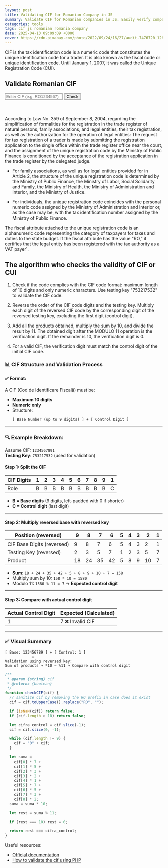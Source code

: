 ```yaml
---
layout: post
title: Validating CIF for Romanian Company in JS
summary: Validate CIF for Romanian companies in JS. Easily verify company information with our user-friendly tool. Ensure accuracy and reliability.
categories: tools
tags: cif js romanian romania company
date: 2025-04-13 09:09:09 +0000
cover: https://cdn.pixabay.com/photo/2022/09/24/16/27/audit-7476720_1280.png
---
```


CIF is the tax identification code is a numeric code that constitutes the unique identification code for a trader. It is also known as the fiscal code or unique identification code. Until January 1, 2007, it was called the Unique Registration Code (CUI).

<h2>Validate Romanian CIF</h2>

<input type="text" id="cifInput" placeholder="Enter CIF (e.g. RO1234567)" />
<button onclick="validateCIF()">Check</button>
<div id="result"></div>

According to Law No. 359 of September 8, 2004, regarding the simplification of formalities for the registration in the trade register of natural persons, family associations, and legal entities, their tax registration, as well as the authorization for the operation of legal entities:
The request for tax registration of a trader is made by submitting the registration application to the single office within the trade register office near the court, and the assignment of the unique registration code by the Ministry of Public Finance is conditioned by the acceptance of the registration application in the trade register by the delegated judge.

- For family associations, as well as for legal entities provided for in Article 2, the structure of the unique registration code is determined by the Ministry of Public Finance, the Ministry of Labor, Social Solidarity and Family, the Ministry of Health, the Ministry of Administration and Interior, and the Ministry of Justice.

- For individuals, the unique registration code coincides with the personal numeric code assigned by the Ministry of Administration and Interior or, as the case may be, with the tax identification number assigned by the Ministry of Public Finance.

The fiscal attribute attached to the unique registration code is an alphanumeric code representing the category of taxpayers for taxes and duties to the state budget. If the fiscal attribute has the value "RO," it certifies that the legal entity has been registered with the tax authority as a VAT payer¹.

## The algorithm who checks the validity of CIF or CUI

1. Check if the code complies with the CIF code format: maximum length of 10 digits and only numeric characters. Use testing key "753217532" to validate the CIF code.

2. Reverse the order of the CIF code digits and the testing key. Multiply each digit of the reversed CIF code by the corresponding digit of the reversed testing key, excluding the first digit (control digit).

3. Add all the products obtained, multiply the sum by 10, and divide the result by 11. The obtained digit after the MODULO 11 operation is the verification digit. If the remainder is 10, the verification digit is 0.

4. For a valid CIF, the verification digit must match the control digit of the initial CIF code.

### 📊 CIF Structure and Validation Process

#### ✅ Format:

A CIF (Cod de Identificare Fiscală) must be:

- **Maximum 10 digits**
- **Numeric only**
- Structure:
  ```
  [ Base Number (up to 9 digits) ] + [ Control Digit ]
  ```

---

### 🔍 Example Breakdown:

Assume CIF: `1234567891`  
**Testing Key**: `753217532` (used for validation)

#### Step 1: Split the CIF

| CIF Digits | 1   | 2   | 3   | 4   | 5   | 6   | 7   | 8   | 9   | 1   |
| ---------- | --- | --- | --- | --- | --- | --- | --- | --- | --- | --- |
| Role       | B   | B   | B   | B   | B   | B   | B   | B   | B   | C   |

- **B = Base digits** (9 digits, left-padded with 0 if shorter)
- **C = Control digit** (last digit)

---

#### Step 2: Multiply reversed base with reversed key

| Position (reversed)        | 9   | 8   | 7   | 6   | 5   | 4   | 3   | 2   | 1   |
| -------------------------- | --- | --- | --- | --- | --- | --- | --- | --- | --- |
| CIF Base Digits (reversed) | 9   | 8   | 7   | 6   | 5   | 4   | 3   | 2   | 1   |
| Testing Key (reversed)     | 2   | 3   | 5   | 7   | 1   | 2   | 3   | 5   | 7   |
| Product                    | 18  | 24  | 35  | 42  | 5   | 8   | 9   | 10  | 7   |

- **Sum**: `18 + 24 + 35 + 42 + 5 + 8 + 9 + 10 + 7 = 158`
- Multiply sum by 10: `158 * 10 = 1580`
- Modulo 11: `1580 % 11 = 7` → **Expected control digit**

---

#### Step 3: Compare with actual control digit

| Actual Control Digit | Expected (Calculated) |
| -------------------- | --------------------- |
| 1                    | 7 ❌ Invalid CIF      |

---

### ✅ Visual Summary

```
[ Base: 123456789 ] + [ Control: 1 ]
            ⇩
Validation using reversed key:
Sum of products → *10 → %11 → Compare with control digit
```

```js
/**
 * @param {string} cif
 * @returns {boolean}
 */
function checkCIF(cif) {
  // sanitize cif by removing the RO prefix in case does it exist
  cif = cif.toUpperCase().replace("RO", "");

  if (isNaN(cif)) return false;
  if (cif.length > 10) return false;

  let cifra_control = cif.slice(-1);
  cif = cif.slice(0, -1);

  while (cif.length != 9) {
    cif = "0" + cif;
  }

  let suma =
    cif[0] * 7 +
    cif[1] * 5 +
    cif[2] * 3 +
    cif[3] * 2 +
    cif[4] * 1 +
    cif[5] * 7 +
    cif[6] * 5 +
    cif[7] * 3 +
    cif[8] * 2;
  suma = suma * 10;

  let rest = suma % 11;

  if (rest === 10) rest = 0;

  return rest === cifra_control;
}
```

Useful resources:

- <a href="www.validari.ro/cui.html" target="_blank">Official documentation</a>
- <a href="https://gabrielsolomon.ro/validare-cuicif-folosind-php/" target="_blank">How to validate the cif using PHP</a>

<style>
#result {
    margin-top: 15px;
    margin-bottom: 50px;
    font-size: 18px;
    font-weight: bold;
}
.success {
    color: green;
}
.error {
    color: red;
}
</style>
<script>
function checkCIF(cif) {
  cif = cif.toUpperCase().replace("RO", "");

  if (isNaN(cif)) return false;
  if (cif.length > 10) return false;

  let cifra_control = parseInt(cif.slice(-1));
  cif = cif.slice(0, -1);

  while (cif.length != 9) {
    cif = "0" + cif;
  }

  let suma =
    cif[0] * 7 +
    cif[1] * 5 +
    cif[2] * 3 +
    cif[3] * 2 +
    cif[4] * 1 +
    cif[5] * 7 +
    cif[6] * 5 +
    cif[7] * 3 +
    cif[8] * 2;
  suma = suma * 10;

  let rest = suma % 11;
  if (rest === 10) rest = 0;

  return rest === cifra_control;
}

function validateCIF() {
  const input = document.getElementById("cifInput").value.trim();
  const isValid = checkCIF(input);
  const resultDiv = document.getElementById("result");

  if (isValid) {
    resultDiv.innerHTML = "✅ CIF is valid!";
    resultDiv.className = "success";
  } else {
    resultDiv.innerHTML = "❌ Invalid CIF. Please check the number.";
    resultDiv.className = "error";
  }
}

</script>
